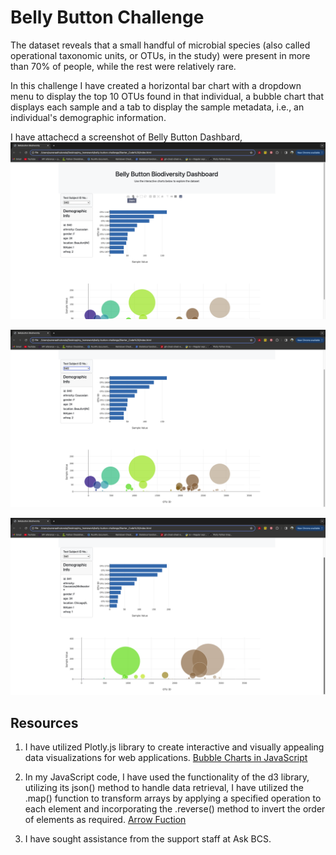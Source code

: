 # Belly Button Challenge
The dataset reveals that a small handful of microbial species (also called operational taxonomic units, or OTUs, in the study) were present in more than 70% of people, while the rest were relatively rare.

In this challenge I have created a horizontal bar chart with a dropdown menu to display the top 10 OTUs found in that individual, a bubble chart that displays each sample and a tab to display the sample metadata, i.e., an individual's demographic information.

I have attachecd a screenshot of Belly Button Dashbard,
![alt text](Resources/Dash_Board.png)

![alt text](Resources/Results%20940.png)


![alt text](Resources/Results%20941.png)


## Resources
1. I have utilized Plotly.js library to create interactive and visually appealing data visualizations for web applications.
[Bubble Charts in JavaScript
](https://plotly.com/javascript/bubble-charts/)

2. In my JavaScript code, I have used the functionality of the d3 library, utilizing its json() method to handle data retrieval, I have utilized the .map() function to transform arrays by applying a specified operation to each element and incorporating the .reverse() method to invert the order of elements as required.
[Arrow Fuction](https://developer.mozilla.org/en-US/docs/Web/JavaScript/Reference/Functions/Arrow_functions)

3. I have sought assistance from the support staff at Ask BCS.





